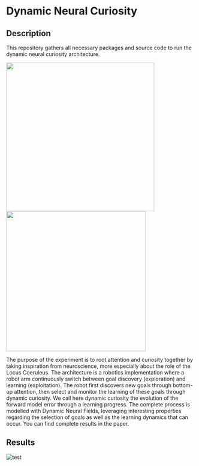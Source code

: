 # Dynamic Neural Curiosity

## Description

This repository gathers all necessary packages and source code to run the dynamic neural curiosity architecture.

<div style="display:flex">
     <div style="flex:1;padding-right:10px;">
       <img src="https://github.com/rouzinho/Dynamic-Neural-Curiosity/assets/10597250/d95a08f5-bc72-45d9-86d8-2d89cb74d05c" width="395"/>
        <img src="https://github.com/rouzinho/Dynamic-Neural-Curiosity/assets/10597250/bf68ae0f-73ec-431c-b334-4f51edb7af49" width="372"/>
     </div>
</div>

The purpose of the experiment is to root attention and curiosity together by taking inspiration from neuroscience, more especially about the role of the Locus Coeruleus. The architecture is a robotics implementation where a robot arm continuously switch between goal discovery (exploration) and learning (exploitation). The robot first discovers new goals through bottom-up attention, then select and monitor the learning of these goals through dynamic curiosity. We call here dynamic curiosity the evolution of the forward model error through a learning progress. The complete process is modelled with Dynamic Neural Fields, leveraging interesting properties regarding the selection of goals as well as the learning dynamics that can occur. You can find complete results in the paper.

## Results

![test](https://github.com/rouzinho/Dynamic-Neural-Curiosity/assets/10597250/e9fd152f-51fc-49b4-8259-b81a09694f60)
